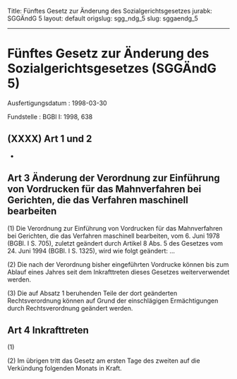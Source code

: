 Title: Fünftes Gesetz zur Änderung des Sozialgerichtsgesetzes
jurabk: SGGÄndG 5
layout: default
origslug: sgg_ndg_5
slug: sggaendg_5

---

# Fünftes Gesetz zur Änderung des Sozialgerichtsgesetzes (SGGÄndG 5)

Ausfertigungsdatum
:   1998-03-30

Fundstelle
:   BGBl I: 1998, 638



## (XXXX) Art 1 und 2

-


## Art 3 Änderung der Verordnung zur Einführung von Vordrucken für das Mahnverfahren bei Gerichten, die das Verfahren maschinell bearbeiten

(1)
Die Verordnung zur Einführung von Vordrucken für das Mahnverfahren bei
Gerichten, die das Verfahren maschinell bearbeiten, vom 6. Juni 1978
(BGBl. I S. 705), zuletzt geändert durch Artikel 8 Abs. 5 des Gesetzes
vom 24. Juni 1994 (BGBl. I S. 1325), wird wie folgt geändert:
...

(2) Die nach der Verordnung bisher eingeführten Vordrucke können bis
zum Ablauf eines Jahres seit dem Inkrafttreten dieses Gesetzes
weiterverwendet werden.

(3) Die auf Absatz 1 beruhenden Teile der dort geänderten
Rechtsverordnung können auf Grund der einschlägigen Ermächtigungen
durch Rechtsverordnung geändert werden.


## Art 4 Inkrafttreten

(1)

(2) Im übrigen tritt das Gesetz am ersten Tage des zweiten auf die
Verkündung folgenden Monats in Kraft.

